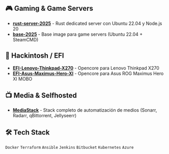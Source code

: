 ## 🎮 Gaming & Game Servers
- **[rust-server-2025](https://github.com/AngelMartinezDevops/rust-server-2025)** - Rust dedicated server con Ubuntu 22.04 y Node.js 20
- **[base-2025](https://github.com/AngelMartinezDevops/base-2025)** - Base image para game servers (Ubuntu 22.04 + SteamCMD)

## 🍎 Hackintosh / EFI
- **[EFI-Lenovo-Thinkpad-X270](https://github.com/AngelMartinezDevops/EFI-Lenovo-Thinkpad-X270)** - Opencore para Lenovo Thinkpad X270
- **[EFI-Asus-Maximus-Hero-XI](https://github.com/AngelMartinezDevops/EFI-Asus-Maximus-Hero-XI)** - Opencore para Asus ROG Maximus Hero XI MOBO

## 📺 Media & Selfhosted
- **[MediaStack](https://github.com/AngelMartinezDevops/MediaStack)** - Stack completo de automatización de medios (Sonarr, Radarr, qBittorrent, Jellyseerr)

## 🛠️ Tech Stack
`Docker` `Terraform` `Ansible` `Jenkins` `Bitbucket` `Kubernetes` `Azure`
